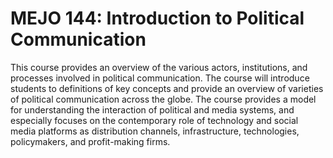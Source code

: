 # MEJO 144: Introduction to Political Communication

This course provides an overview of the various actors, institutions, and processes involved in political communication. The course will introduce students to definitions of key concepts and provide an overview of varieties of political communication across the globe. The course provides a model for understanding the interaction of political and media systems, and especially focuses on the contemporary role of technology and social media platforms as distribution channels, infrastructure, technologies, policymakers, and profit-making firms.